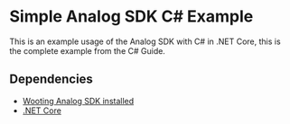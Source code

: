 # Simple Analog SDK C# Example

This is an example usage of the Analog SDK with C# in .NET Core, this is the complete example from the C# Guide.

## Dependencies
- [Wooting Analog SDK installed](https://github.com/WootingKb/wooting-analog-sdk#installing)
- [.NET Core](https://dotnet.microsoft.com/download)

